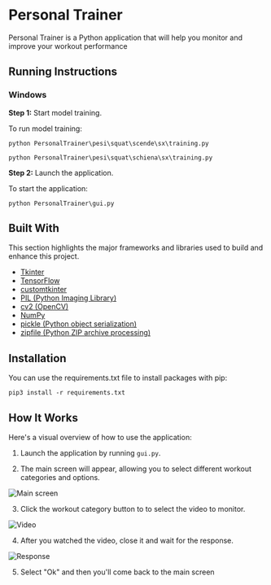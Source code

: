 # Personal Trainer

Personal Trainer is a Python application that will help you monitor and improve your workout performance

## Running Instructions

### Windows

**Step 1:** Start model training.

To run model training:
```
python PersonalTrainer\pesi\squat\scende\sx\training.py
```

```
python PersonalTrainer\pesi\squat\schiena\sx\training.py
```

**Step 2:** Launch the application.

To start the application:
```
python PersonalTrainer\gui.py
```




## Built With

This section highlights the major frameworks and libraries used to build and enhance this project.

* [Tkinter](https://docs.python.org/3/library/tkinter.html)
* [TensorFlow](https://www.tensorflow.org/)
* [customtkinter](https://pypi.org/project/customtkinter/)
* [PIL (Python Imaging Library)](https://pillow.readthedocs.io/)
* [cv2 (OpenCV)](https://opencv.org/)
* [NumPy](https://numpy.org/)
* [pickle (Python object serialization)](https://docs.python.org/3/library/pickle.html)
* [zipfile (Python ZIP archive processing)](https://docs.python.org/3/library/zipfile.html)


## Installation  

You can use the requirements.txt file to install packages with pip:
``` 
pip3 install -r requirements.txt
```


## How It Works

Here's a visual overview of how to use the application:

1. Launch the application by running `gui.py`.

2. The main screen will appear, allowing you to select different workout categories and options.

![Main screen](https://github.com/davidebelcastro-sig/PersonalTrainer/assets/73530772/2d116228-e29d-43ae-8c2b-827fbf883979)

3. Click the workout category button to to select the video to monitor.

![Video](https://github.com/davidebelcastro-sig/PersonalTrainer/assets/73530772/d292d9f9-f200-4cc5-b9b6-c36395e32c0e)

4. After you watched the video, close it and wait for the response.

![Response](https://github.com/davidebelcastro-sig/PersonalTrainer/assets/73530772/48b1123e-11a1-4be6-9b4a-14e5677242d5)

5. Select "Ok" and then you'll come back to the main screen







